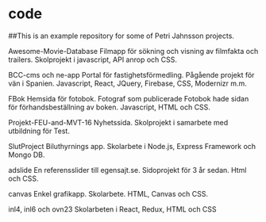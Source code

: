 # code
##This is an example repository for some of Petri Jahnsson projects.

Awesome-Movie-Database Filmapp för sökning och visning av filmfakta och trailers. Skolprojekt i javascript, API anrop och CSS.

BCC-cms och ne-app Portal för fastighetsförmedling. Pågående projekt för vän i Spanien. Javascript, React, JQuery, Firebase, CSS, Modernizr m.m.

FBok Hemsida för fotobok. Fotograf som publicerade Fotobok hade sidan för förhandsbeställning av boken. Javascript, HTML och CSS.

Projekt-FEU-and-MVT-16 Nyhetssida. Skolprojekt i samarbete med utbildning för Test.

SlutProject Biluthyrnings app. Skolarbete i Node.js, Express Framework och Mongo DB.

adslide En referensslider till egensajt.se. Sidoprojekt för 3 år sedan. Html och CSS.

canvas Enkel grafikapp. Skolarbete. HTML, Canvas och CSS.

inl4, inl6 och ovn23 Skolarbeten i React, Redux, HTML och CSS
